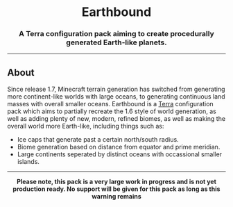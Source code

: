 <h1 align="Center"> Earthbound </h1>
<h3 align="Center">A Terra configuration pack aiming to create procedurally generated Earth-like planets.</h3>

---

<h2> About </h2>

Since release 1.7, Minecraft terrain generation has switched from generating more continent-like worlds with large oceans, to generating continuous land masses with overall smaller oceans. Earthbound is a [Terra](https://github.com/PolyhedralDev/Terra) configuration pack which aims to partially recreate the 1.6 style of world generation, as well as adding plenty of new, modern, refined biomes, as well as making the overall world more Earth-like, including things such as:

- Ice caps that generate past a certain north/south radius.
- Biome generation based on distance from equator and prime meridian.
- Large continents seperated by distinct oceans with occassional smaller islands.

---

<p align="Center"> <b>Please note, this pack is a very large work in progress and is not yet production ready. No support will be given for this pack as long as this warning remains</b></p>



